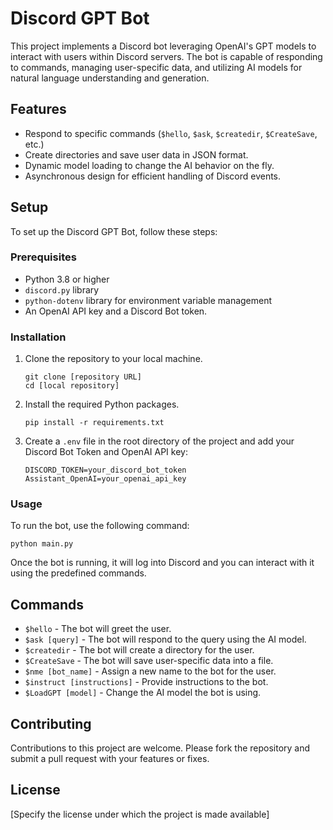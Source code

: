 # Discord GPT Bot

This project implements a Discord bot leveraging OpenAI's GPT models to interact with users within Discord servers. The bot is capable of responding to commands, managing user-specific data, and utilizing AI models for natural language understanding and generation.

## Features

- Respond to specific commands (`$hello`, `$ask`, `$createdir`, `$CreateSave`, etc.)
- Create directories and save user data in JSON format.
- Dynamic model loading to change the AI behavior on the fly.
- Asynchronous design for efficient handling of Discord events.

## Setup

To set up the Discord GPT Bot, follow these steps:

### Prerequisites

- Python 3.8 or higher
- `discord.py` library
- `python-dotenv` library for environment variable management
- An OpenAI API key and a Discord Bot token.

### Installation

1. Clone the repository to your local machine.

   ```
   git clone [repository URL]
   cd [local repository]
   ```

2. Install the required Python packages.

   ```
   pip install -r requirements.txt
   ```

3. Create a `.env` file in the root directory of the project and add your Discord Bot Token and OpenAI API key:

   ```
   DISCORD_TOKEN=your_discord_bot_token
   Assistant_OpenAI=your_openai_api_key
   ```

### Usage

To run the bot, use the following command:

```
python main.py
```

Once the bot is running, it will log into Discord and you can interact with it using the predefined commands.

## Commands

- `$hello` - The bot will greet the user.
- `$ask [query]` - The bot will respond to the query using the AI model.
- `$createdir` - The bot will create a directory for the user.
- `$CreateSave` - The bot will save user-specific data into a file.
- `$nme [bot_name]` - Assign a new name to the bot for the user.
- `$instruct [instructions]` - Provide instructions to the bot.
- `$LoadGPT [model]` - Change the AI model the bot is using.

## Contributing

Contributions to this project are welcome. Please fork the repository and submit a pull request with your features or fixes.

## License

[Specify the license under which the project is made available]
